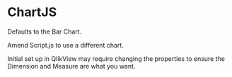 # ChartJS

Defaults to the Bar Chart.

Amend Script.js to use a different chart.

Initial set up in QlikView may require changing the properties to ensure the Dimension and Measure are what you want.
